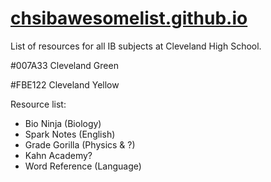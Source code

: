 # [chsibawesomelist.github.io](chsibawesomelist.github.io)
List of resources for all IB subjects at Cleveland High School.

#007A33 Cleveland Green

#FBE122 Cleveland Yellow

Resource list:
* Bio Ninja (Biology)
* Spark Notes (English)
* Grade Gorilla (Physics & ?)
* Kahn Academy?
* Word Reference (Language)
